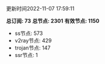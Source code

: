更新时间2022-11-07 17:59:11

**总订阅: 73**
**总节点: 2301**
**有效节点: 1150**
- ss节点: 573
- v2ray节点: 429
- trojan节点: 147
- ssr节点: 1
